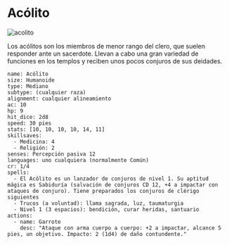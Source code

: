 # Acólito
![acolito](https://5etools-mirror-1.github.io/img/MM/Acolyte.png)


Los acólitos son los miembros de menor rango del clero, que suelen responder ante un sacerdote. Llevan a cabo una gran variedad de funciones en los templos y reciben unos pocos conjuros de sus deidades.

```statblock
name: Acólito
size: Humanoide
type: Mediano
subtype: (cualquier raza)
alignment: cualquier alineamiento
ac: 10
hp: 9
hit_dice: 2d8
speed: 30 pies
stats: [10, 10, 10, 10, 14, 11]
skillsaves:
  - Medicina: 4
  - Religión: 2
senses: Percepción pasiva 12
languages: uno cualquiera (normalmente Común)
cr: 1/4
spells:
  - El Acólito es un lanzador de conjuros de nivel 1. Su aptitud mágica es Sabiduría (salvación de conjuros CD 12, +4 a impactar con ataques de conjuro). Tiene preparados los conjuros de clérigo siguientes
  - Trucos (a voluntad): llama sagrada, luz, taumaturgia
  - Nivel 1 (3 espacios): bendición, curar heridas, santuario
actions:
  - name: Garrote
    desc: "Ataque con arma cuerpo a cuerpo: +2 a impactar, alcance 5 pies, un objetivo. Impacto: 2 (1d4) de daño contundente."
```
